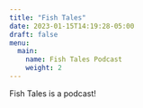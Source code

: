 ```yaml
---
title: "Fish Tales"
date: 2023-01-15T14:19:28-05:00
draft: false
menu:
  main:
    name: Fish Tales Podcast
    weight: 2
---
```


Fish Tales is a podcast!
